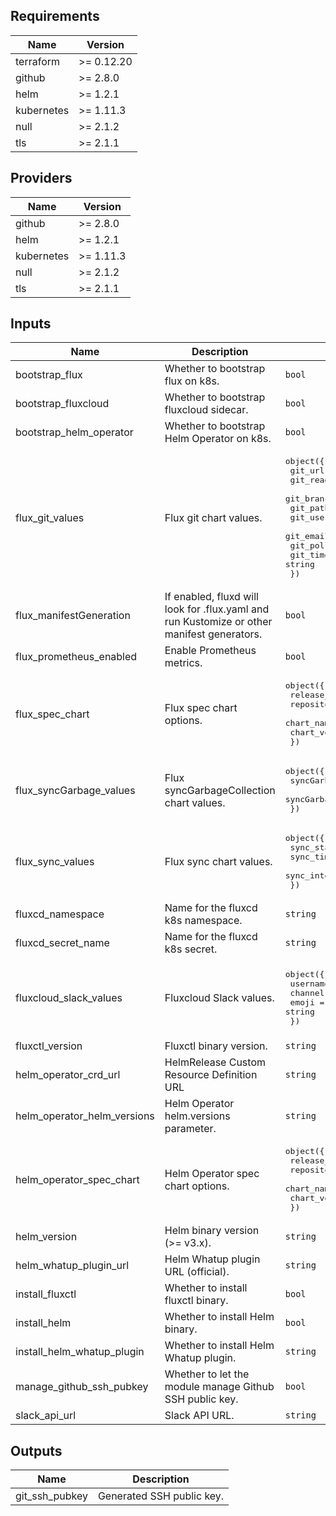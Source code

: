 ## Requirements

| Name | Version |
|------|---------|
| terraform | >= 0.12.20 |
| github | >= 2.8.0 |
| helm | >= 1.2.1 |
| kubernetes | >= 1.11.3 |
| null | >= 2.1.2 |
| tls | >= 2.1.1 |

## Providers

| Name | Version |
|------|---------|
| github | >= 2.8.0 |
| helm | >= 1.2.1 |
| kubernetes | >= 1.11.3 |
| null | >= 2.1.2 |
| tls | >= 2.1.1 |

## Inputs

| Name | Description | Type | Default | Required |
|------|-------------|------|---------|:--------:|
| bootstrap\_flux | Whether to bootstrap flux on k8s. | `bool` | `true` | no |
| bootstrap\_fluxcloud | Whether to bootstrap fluxcloud sidecar. | `bool` | `true` | no |
| bootstrap\_helm\_operator | Whether to bootstrap Helm Operator on k8s. | `bool` | `true` | no |
| flux\_git\_values | Flux git chart values. | <pre>object({<br>    git_url          = string<br>    git_readonly     = bool<br>    git_branch       = string<br>    git_path         = string<br>    git_user         = string<br>    git_email        = string<br>    git_pollInterval = string<br>    git_timeout      = string<br>  })</pre> | <pre>{<br>  "git_branch": "master",<br>  "git_email": "support@weave.works",<br>  "git_path": "",<br>  "git_pollInterval": "5m",<br>  "git_readonly": false,<br>  "git_timeout": "20s",<br>  "git_url": "",<br>  "git_user": "Weave Flux"<br>}</pre> | no |
| flux\_manifestGeneration | If enabled, fluxd will look for .flux.yaml and run Kustomize or other manifest generators. | `bool` | `false` | no |
| flux\_prometheus\_enabled | Enable Prometheus metrics. | `bool` | `false` | no |
| flux\_spec\_chart | Flux spec chart options. | <pre>object({<br>    release_name  = string<br>    repository    = string<br>    chart_name    = string<br>    chart_version = string<br>  })</pre> | <pre>{<br>  "chart_name": "flux",<br>  "chart_version": "1.3.0",<br>  "release_name": "flux",<br>  "repository": "https://charts.fluxcd.io"<br>}</pre> | no |
| flux\_syncGarbage\_values | Flux syncGarbageCollection chart values. | <pre>object({<br>    syncGarbageCollection_enabled = bool<br>    syncGarbageCollection_dry     = bool<br>  })</pre> | <pre>{<br>  "syncGarbageCollection_dry": false,<br>  "syncGarbageCollection_enabled": false<br>}</pre> | no |
| flux\_sync\_values | Flux sync chart values. | <pre>object({<br>    sync_state    = string<br>    sync_timeout  = string<br>    sync_interval = string<br>  })</pre> | <pre>{<br>  "sync_interval": "5m",<br>  "sync_state": "git",<br>  "sync_timeout": "1m"<br>}</pre> | no |
| fluxcd\_namespace | Name for the fluxcd k8s namespace. | `string` | `"fluxcd"` | no |
| fluxcd\_secret\_name | Name for the fluxcd k8s secret. | `string` | `"fluxcd-secret"` | no |
| fluxcloud\_slack\_values | Fluxcloud Slack values. | <pre>object({<br>    username = string<br>    channel  = string<br>    emoji    = string<br>  })</pre> | <pre>{<br>  "channel": "#kubernetes",<br>  "emoji": ":hand:",<br>  "username": "fluxcloud"<br>}</pre> | no |
| fluxctl\_version | Fluxctl binary version. | `string` | `"1.19.0"` | no |
| helm\_operator\_crd\_url | HelmRelease Custom Resource Definition URL | `string` | `"https://raw.githubusercontent.com/fluxcd/helm-operator/1.1.0/deploy/crds.yaml"` | no |
| helm\_operator\_helm\_versions | Helm Operator helm.versions parameter. | `string` | `"v3"` | no |
| helm\_operator\_spec\_chart | Helm Operator spec chart options. | <pre>object({<br>    release_name  = string<br>    repository    = string<br>    chart_name    = string<br>    chart_version = string<br>  })</pre> | <pre>{<br>  "chart_name": "helm-operator",<br>  "chart_version": "1.0.2",<br>  "release_name": "helm-operator",<br>  "repository": "https://charts.fluxcd.io"<br>}</pre> | no |
| helm\_version | Helm binary version (>= v3.x). | `string` | `"3.1.2"` | no |
| helm\_whatup\_plugin\_url | Helm Whatup plugin URL (official). | `string` | `"https://github.com/bacongobbler/helm-whatup"` | no |
| install\_fluxctl | Whether to install fluxctl binary. | `bool` | `true` | no |
| install\_helm | Whether to install Helm binary. | `bool` | `true` | no |
| install\_helm\_whatup\_plugin | Whether to install Helm Whatup plugin. | `string` | `false` | no |
| manage\_github\_ssh\_pubkey | Whether to let the module manage Github SSH public key. | `bool` | `true` | no |
| slack\_api\_url | Slack API URL. | `string` | `""` | no |

## Outputs

| Name | Description |
|------|-------------|
| git\_ssh\_pubkey | Generated SSH public key. |
